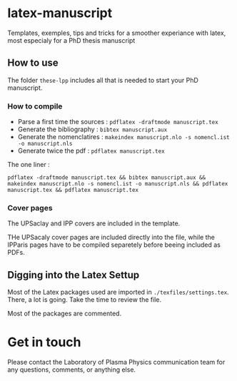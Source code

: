 # latex-manuscript
Templates, exemples, tips and tricks for a smoother experiance with latex, most especialy for a PhD thesis manuscript


## How to use

The folder `these-lpp` includes all that is needed to start your PhD manuscript.

### How to compile


* Parse a first time the sources : `pdflatex -draftmode manuscript.tex`
* Generate the bibliography : `bibtex manuscript.aux`
* Generate the nomenclatires : `makeindex manuscript.nlo -s nomencl.ist -o manuscript.nls`
* Generate twice the pdf : `pdflatex manuscript.tex`

The one liner : 
```
pdflatex -draftmode manuscript.tex && bibtex manuscript.aux && makeindex manuscript.nlo -s nomencl.ist -o manuscript.nls && pdflatex manuscript.tex && pdflatex manuscript.tex
```

### Cover pages

The UPSaclay and IPP covers are included in the template.

THe UPSacaly cover pages are included directly into the file, while the IPParis pages have to be compiled separetely before beeing included as PDFs.

## Digging into the Latex Settup

Most of the Latex packages used are imported in `./texfiles/settings.tex`.
There, a lot is going. Take the time to review the file. 

Most of the packages are commented.

# Get in touch

Please contact the Laboratory of Plasma Physics communication team for any questions, comments, or anything else.

